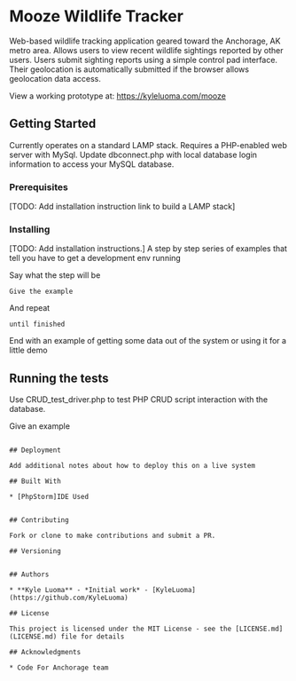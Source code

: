 # Mooze Wildlife Tracker

Web-based wildlife tracking application geared toward the Anchorage, 
AK metro area. Allows users to view recent wildlife sightings reported 
by other users. Users submit sighting reports using a simple control 
pad interface. Their geolocation is automatically submitted if the 
browser allows geolocation data access.

View a working prototype at: https://kyleluoma.com/mooze

## Getting Started

Currently operates on a standard LAMP stack.
Requires a PHP-enabled web server with MySql.
Update dbconnect.php with local database login information 
to access your MySQL database.

### Prerequisites

[TODO: Add installation instruction link to build a LAMP stack]

### Installing
[TODO: Add installation instructions.]
A step by step series of examples that tell you have to get a development env running

Say what the step will be

```
Give the example
```

And repeat

```
until finished
```

End with an example of getting some data out of the system or using it for a little demo

## Running the tests

Use CRUD_test_driver.php to test PHP CRUD script interaction with the database.


Give an example
```

## Deployment

Add additional notes about how to deploy this on a live system

## Built With

* [PhpStorm]IDE Used


## Contributing

Fork or clone to make contributions and submit a PR.

## Versioning


## Authors

* **Kyle Luoma** - *Initial work* - [KyleLuoma](https://github.com/KyleLuoma)

## License

This project is licensed under the MIT License - see the [LICENSE.md](LICENSE.md) file for details

## Acknowledgments

* Code For Anchorage team

